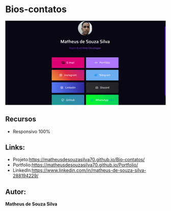 # Bios-contatos
<img src="https://github.com/MatheusdeSouzaSilva70/Bio-contatos/blob/main/assets/image/previa%20Bio.png" alt="Home do website">


## Recursos
- Responsivo 100%

## Links:
- Projeto:https://matheusdesouzasilva70.github.io/Bio-contatos/
- Portfolio:https://matheusdesouzasilva70.github.io/Portfolio/
- LinkedIn:https://www.linkedin.com/in/matheus-de-souza-silva-288194229/

## Autor:
**Matheus de Souza Silva**
